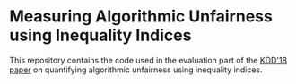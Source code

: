 # Measuring Algorithmic Unfairness using Inequality Indices

This repository contains the code used in the evaluation part of the [KDD'18 paper](https://arxiv.org/abs/1807.00787) on quantifying algorithmic unfairness using inequality indices.
